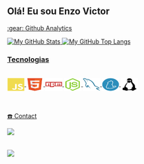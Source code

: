 ## Olá! Eu sou Enzo Victor
<div>
    <a href="https://github.com/Stanganelli">
   :gear: Github Analytics

![My GitHub Stats](https://github-readme-stats.vercel.app/api?username=Stanganelli&show_icons=true&theme=dracula&hide_rank=true) ![My GitHub Top Langs](https://github-readme-stats.vercel.app/api/top-langs/?username=Stanganelli&layout=compact&langs_count=8&theme=dracula)
  
  </div>
  
### Tecnologias
<div style="display: inline_block"><br>
  <img align="center" alt="Rafa-Js" height="30" width="40" src="https://raw.githubusercontent.com/devicons/devicon/master/icons/javascript/javascript-plain.svg">
  <img align="center" alt="Rafa-HTML" height="30" width="40" src="https://raw.githubusercontent.com/devicons/devicon/master/icons/html5/html5-original.svg">
  <img align="center" alt="Rafa-NPM" height="30" width="40" src="https://raw.githubusercontent.com/devicons/devicon/master/icons/npm/npm-original-wordmark.svg">
  <img align="center" alt="Rafa-NODEJS" height="30" width="40" src="https://raw.githubusercontent.com/devicons/devicon/master/icons/nodejs/nodejs-original.svg">
  <img align="center" alt="Rafa-MYSQL" height="30" width="40" src="https://raw.githubusercontent.com/devicons/devicon/master/icons/mysql/mysql-original.svg">
  <img align="center" alt="Rafa-MYSQL" height="30" width="40" src="https://raw.githubusercontent.com/devicons/devicon/master/icons/yarn/yarn-original.svg">
  <img align="center" alt="Rafa-MYSQL" height="30" width="40" src="https://raw.githubusercontent.com/devicons/devicon/master/icons/linux/linux-plain.svg">
</div>
<br>
<br>
  
 :phone: Contact
  
  <div>
  
  <a href = "mailto:gama.enzo@outlook.com"><img src="https://img.shields.io/badge/microsoft%20outlook-%230078D4.svg?&style=for-the-badge&logo=microsoft%20outlook&logoColor=white" /></a>
</div> <br />
<img src = "https://media.tenor.com/CMGqnUWJboIAAAAC/taxi-driver.gif"/>
